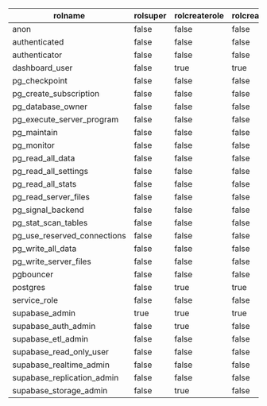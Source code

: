 | rolname                     | rolsuper | rolcreaterole | rolcreatedb |
| --------------------------- | -------- | ------------- | ----------- |
| anon                        | false    | false         | false       |
| authenticated               | false    | false         | false       |
| authenticator               | false    | false         | false       |
| dashboard_user              | false    | true          | true        |
| pg_checkpoint               | false    | false         | false       |
| pg_create_subscription      | false    | false         | false       |
| pg_database_owner           | false    | false         | false       |
| pg_execute_server_program   | false    | false         | false       |
| pg_maintain                 | false    | false         | false       |
| pg_monitor                  | false    | false         | false       |
| pg_read_all_data            | false    | false         | false       |
| pg_read_all_settings        | false    | false         | false       |
| pg_read_all_stats           | false    | false         | false       |
| pg_read_server_files        | false    | false         | false       |
| pg_signal_backend           | false    | false         | false       |
| pg_stat_scan_tables         | false    | false         | false       |
| pg_use_reserved_connections | false    | false         | false       |
| pg_write_all_data           | false    | false         | false       |
| pg_write_server_files       | false    | false         | false       |
| pgbouncer                   | false    | false         | false       |
| postgres                    | false    | true          | true        |
| service_role                | false    | false         | false       |
| supabase_admin              | true     | true          | true        |
| supabase_auth_admin         | false    | true          | false       |
| supabase_etl_admin          | false    | false         | false       |
| supabase_read_only_user     | false    | false         | false       |
| supabase_realtime_admin     | false    | false         | false       |
| supabase_replication_admin  | false    | false         | false       |
| supabase_storage_admin      | false    | true          | false       |